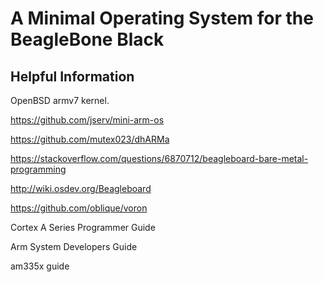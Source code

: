 # A Minimal Operating System for the BeagleBone Black

## Helpful Information

OpenBSD armv7 kernel.

https://github.com/jserv/mini-arm-os

https://github.com/mutex023/dhARMa

https://stackoverflow.com/questions/6870712/beagleboard-bare-metal-programming

http://wiki.osdev.org/Beagleboard

https://github.com/oblique/voron

Cortex A Series Programmer Guide

Arm System Developers Guide

am335x guide
